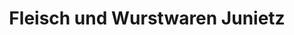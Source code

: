 ---
title: "Fleisch und Wurstwaren Junietz"
url: /duengenheim/fleisch-und-wurstwaren-junietz/
shop: Metzgerei
---